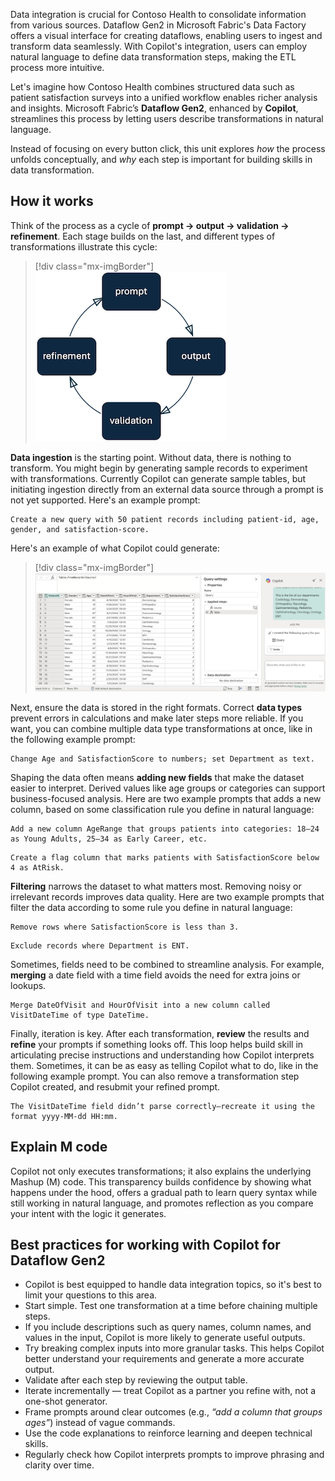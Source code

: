 Data integration is crucial for Contoso Health to consolidate information from various sources. Dataflow Gen2 in Microsoft Fabric's Data Factory offers a visual interface for creating dataflows, enabling users to ingest and transform data seamlessly. With Copilot's integration, users can employ natural language to define data transformation steps, making the ETL process more intuitive.

Let's imagine how Contoso Health combines structured data such as patient satisfaction surveys into a unified workflow enables richer analysis and insights. Microsoft Fabric’s **Dataflow Gen2**, enhanced by **Copilot**, streamlines this process by letting users describe transformations in natural language.

Instead of focusing on every button click, this unit explores *how* the process unfolds conceptually, and *why* each step is important for building skills in data transformation. 

## How it works

Think of the process as a cycle of **prompt → output → validation → refinement**. Each stage builds on the last, and different types of transformations illustrate this cycle:

> [!div class="mx-imgBorder"]
> [![Diagram showing the process as a cycle.](../media/prompt-cycle.png)](../media/prompt-cycle.png#lightbox)

**Data ingestion** is the starting point. Without data, there is nothing to transform. You might begin by generating sample records to experiment with transformations. Currently Copilot can generate sample tables, but initiating ingestion directly from an external data source through a prompt is not yet supported. Here's an example prompt:

```copilot-prompt
Create a new query with 50 patient records including patient-id, age, gender, and satisfaction-score.
```

Here's an example of what Copilot could generate:

> [!div class="mx-imgBorder"]
> [![Screenshot of a Dataflow gen2 table generated using Copilot.](../media/dataflow-copilot-canvas.png)](../media/dataflow-copilot-canvas.png#lightbox)


Next, ensure the data is stored in the right formats. Correct **data types** prevent errors in calculations and make later steps more reliable. If you want, you can combine multiple data type transformations at once, like in the following example prompt:

```copilot-prompt
Change Age and SatisfactionScore to numbers; set Department as text.
```

Shaping the data often means **adding new fields** that make the dataset easier to interpret. Derived values like age groups or categories can support business-focused analysis. Here are two example prompts that adds a new column, based on some classification rule you define in natural language:

```copilot-prompt
Add a new column AgeRange that groups patients into categories: 18–24 as Young Adults, 25–34 as Early Career, etc.
```

```copilot-prompt
Create a flag column that marks patients with SatisfactionScore below 4 as AtRisk.
```

**Filtering** narrows the dataset to what matters most. Removing noisy or irrelevant records improves data quality. Here are two example prompts that filter the data according to some rule you define in natural language:

```copilot-prompt
Remove rows where SatisfactionScore is less than 3.
```

```copilot-prompt
Exclude records where Department is ENT.
```

Sometimes, fields need to be combined to streamline analysis. For example, **merging** a date field with a time field avoids the need for extra joins or lookups.

```copilot-prompt
Merge DateOfVisit and HourOfVisit into a new column called VisitDateTime of type DateTime.
```

Finally, iteration is key. After each transformation, **review** the results and **refine** your prompts if something looks off. This loop helps build skill in articulating precise instructions and understanding how Copilot interprets them. Sometimes, it can be as easy as telling Copilot what to do, like in the following example prompt. You can also remove a transformation step Copilot created, and resubmit your refined prompt.

```copilot-prompt
The VisitDateTime field didn’t parse correctly—recreate it using the format yyyy-MM-dd HH:mm.
```

## Explain M code

Copilot not only executes transformations; it also explains the underlying Mashup (M) code. This transparency builds confidence by showing what happens under the hood, offers a gradual path to learn query syntax while still working in natural language, and promotes reflection as you compare your intent with the logic it generates.

## Best practices for working with Copilot for Dataflow Gen2

- Copilot is best equipped to handle data integration topics, so it's best to limit your questions to this area.
- Start simple. Test one transformation at a time before chaining multiple steps.
- If you include descriptions such as query names, column names, and values in the input, Copilot is more likely to generate useful outputs.
- Try breaking complex inputs into more granular tasks. This helps Copilot better understand your requirements and generate a more accurate output.
- Validate after each step by reviewing the output table.
- Iterate incrementally — treat Copilot as a partner you refine with, not a one-shot generator.
- Frame prompts around clear outcomes (e.g., *“add a column that groups ages”*) instead of vague commands.
- Use the code explanations to reinforce learning and deepen technical skills.
- Regularly check how Copilot interprets prompts to improve phrasing and clarity over time.